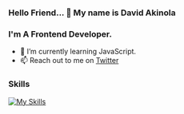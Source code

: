 ### Hello Friend... 👋 My name is David Akinola


### I'm A Frontend Developer.


- 🌱 I’m currently learning JavaScript.
- 📫 Reach out to me on <a href="https://twitter.com/webForDave?t=JRbX-XK6vMDLcavDgg&s=09">Twitter</a>


### Skills 

[![My Skills](https://skillicons.dev/icons?i=js,html,css,wasm)](https://skillicons.dev)

